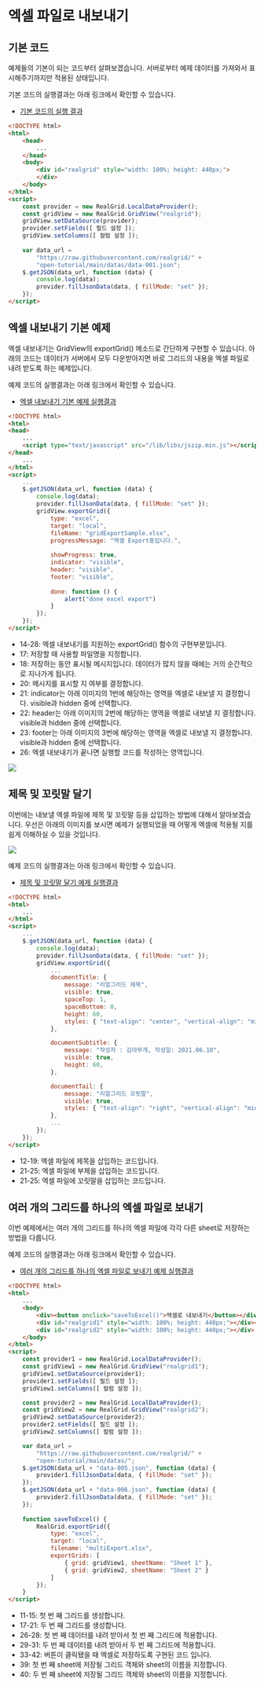 # 엑셀 파일로 내보내기


## 기본 코드

예제들의 기본이 되는 코드부터 살펴보겠습니다.
서버로부터 예제 데이터를 가져와서 표시해주기까지만 적용된 상태입니다.

기본 코드의 실행결과는 아래 링크에서 확인할 수 있습니다.
* [기본 코드의 실행 결과](http://10bun.tv/samples/realgrid2/part-1/12/step-00.html)

``` html
<!DOCTYPE html>
<html>
	<head>
        ...
	</head>
	<body>
		<div id="realgrid" style="width: 100%; height: 440px;">
		</div>
	</body>
</html>
<script>
    const provider = new RealGrid.LocalDataProvider();
    const gridView = new RealGrid.GridView("realgrid");
    gridView.setDataSource(provider);
    provider.setFields([ 필드 설정 ]);
    gridView.setColumns([ 컬럼 설정 ]);
	
    var data_url = 
		"https://raw.githubusercontent.com/realgrid/" +
    	"open-tutorial/main/datas/data-001.json";
    $.getJSON(data_url, function (data) {
        console.log(data);
        provider.fillJsonData(data, { fillMode: "set" });
    });
</script>
```


## 엑셀 내보내기 기본 예제

엑셀 내보내기는 GridView의 exportGrid() 메소드로 간단하게 구현할 수 있습니다.
아래의 코드는 데이터가 서버에서 모두 다운받아지면
바로 그리드의 내용을 엑셀 파일로 내려 받도록 하는 예제입니다.

예제 코드의 실행결과는 아래 링크에서 확인할 수 있습니다.
* [엑셀 내보내기 기본 예제 실행결과](http://10bun.tv/samples/realgrid2/part-1/12/step-01.html)

``` html
<!DOCTYPE html>
<html>
<head>
	...
	<script type="text/javascript" src="/lib/libs/jszip.min.js"></script>
</head>
	...
</html>
<script>
	...
    $.getJSON(data_url, function (data) {
        console.log(data);
        provider.fillJsonData(data, { fillMode: "set" });
		gridView.exportGrid({
			type: "excel",
			target: "local",
			fileName: "gridExportSample.xlsx", 
			progressMessage: "엑셀 Export중입니다.",
			
			showProgress: true,
			indicator: "visible",
			header: "visible",
			footer: "visible",
			
			done: function () {
				alert("done excel export")
			}
		});
    });
</script>
```
* 14-28: 엑셀 내보내기를 지원하는 exportGrid() 함수의 구현부분입니다.
* 17: 저장할 때 사용할 파일명을 지정합니다.
* 18: 저장하는 동안 표시될 메시지입니다. 데이터가 많지 않을 때에는 거의 순간적으로 지나가게 됩니다.
* 20: 메시지를 표시할 지 여부를 결정합니다.
* 21: indicator는 아래 이미지의 1번에 해당하는 영역을 엑셀로 내보낼 지 결정합니다. visible과 hidden 중에 선택합니다.
* 22: header는 아래 이미지의 2번에 해당하는 영역을 엑셀로 내보낼 지 결정합니다. visible과 hidden 중에 선택합니다.
* 23: footer는 아래 이미지의 3번에 해당하는 영역을 엑셀로 내보낼 지 결정합니다. visible과 hidden 중에 선택합니다.
* 26: 엑셀 내보내기가 끝나면 실행할 코드를 작성하는 영역입니다.

![](./pic-1.png)


## 제목 및 꼬릿말 달기

이번에는 내보낼 엑셀 파일에 제목 및 꼬릿말 등을 삽입하는 방법에 대해서 알아보겠습니다.
우선은 아래의 이미지를 보시면 예제가 실행되었을 때 어떻게 엑셀에 적용될 지를 쉽게 이해하실 수 있을 것입니다.

![](./pic-2.png)

예제 코드의 실행결과는 아래 링크에서 확인할 수 있습니다.
* [제목 및 꼬릿말 달기 예제 실행결과](http://10bun.tv/samples/realgrid2/part-1/12/step-02.html)

``` html
<!DOCTYPE html>
<html>
	...
</html>
<script>
	...
	$.getJSON(data_url, function (data) {
		console.log(data);
		provider.fillJsonData(data, { fillMode: "set" });
		gridView.exportGrid({
			...
			documentTitle: {
				message: "리얼그리드 제목",
				visible: true,
				spaceTop: 1,
				spaceBottom: 0,
				height: 60,
				styles: { "text-align": "center", "vertical-align": "middle", "background-color": "yellow" }
			},

			documentSubtitle: {
				message: "작성자 : 김아무개, 작성일: 2021.06.10",
				visible: true,
				height: 60,
			},

			documentTail: {
				message: "리얼그리드 꼬릿말",
				visible: true,
				styles: { "text-align": "right", "vertical-align": "middle" }
			},
			...
		});
	});
</script>
```
* 12-19: 엑셀 파일에 제목을 삽입하는 코드입니다.
* 21-25: 엑셀 파일에 부제을 삽입하는 코드입니다.
* 21-25: 엑셀 파일에 꼬릿말을 삽입하는 코드입니다.


## 여러 개의 그리드를 하나의 엑셀 파일로 보내기

이번 예제에서는 여러 개의 그리드를 하나의 엑셀 파일에 각각 다른 sheet로 저장하는 방법을 다룹니다.

예제 코드의 실행결과는 아래 링크에서 확인할 수 있습니다.
* [여러 개의 그리드를 하나의 엑셀 파일로 보내기 예제 실행결과](http://10bun.tv/samples/realgrid2/part-1/12/step-03.html)

``` html
<!DOCTYPE html>
<html>
	...
	<body>
		<div><button onclick="saveToExcel()">엑셀로 내보내기</button></div><br>
		<div id="realgrid1" style="width: 100%; height: 440px;"></div><br>
		<div id="realgrid2" style="width: 100%; height: 440px;"></div>
	</body>
</html>
<script>
    const provider1 = new RealGrid.LocalDataProvider();
    const gridView1 = new RealGrid.GridView("realgrid1");
    gridView1.setDataSource(provider1);
    provider1.setFields([ 필드 설정 ]);
    gridView1.setColumns([ 컬럼 설정 ]);

    const provider2 = new RealGrid.LocalDataProvider();
    const gridView2 = new RealGrid.GridView("realgrid2");
    gridView2.setDataSource(provider2);
    provider2.setFields([ 필드 설정 ]);
    gridView2.setColumns([ 컬럼 설정 ]);

    var data_url = 
		"https://raw.githubusercontent.com/realgrid/" +
    	"open-tutorial/main/datas/";	
    $.getJSON(data_url + "data-005.json", function (data) {
        provider1.fillJsonData(data, { fillMode: "set" });
    });
	$.getJSON(data_url + "data-006.json", function (data) {
        provider2.fillJsonData(data, { fillMode: "set" });
    });
	
	function saveToExcel() {
		RealGrid.exportGrid({
			type: "excel",
			target: "local",
			filename: "multiExport.xlsx",
			exportGrids: [
				{ grid: gridView1, sheetName: "Sheet 1" },
				{ grid: gridView2, sheetName: "Sheet 2" }
			]
		});	
	}
</script>
```
* 11-15: 첫 번 째 그리드를 생성합니다.
* 17-21: 두 번 째 그리드를 생성합니다.
* 26-28: 첫 번 째 데이터를 내려 받아서 첫 번 째 그리드에 적용합니다.
* 29-31: 두 번 째 데이터를 내려 받아서 두 번 째 그리드에 적용합니다.
* 33-42: 버튼이 클릭됐을 때 엑셀로 저장하도록 구현된 코드 입니다.
* 39: 첫 번 째 sheet에 저장될 그리드 객체와 sheet의 이름을 지정합니다.
* 40: 두 번 째 sheet에 저장될 그리드 객체와 sheet의 이름을 지정합니다.